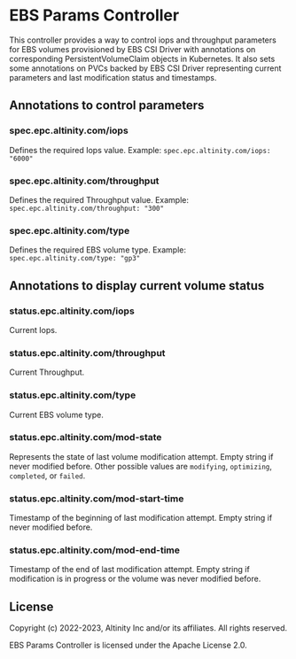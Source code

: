 # EBS Params Controller

This controller provides a way to control iops and throughput parameters for EBS volumes
provisioned by EBS CSI Driver with annotations on corresponding PersistentVolumeClaim objects in Kubernetes.
It also sets some annotations on PVCs backed by EBS CSI Driver representing current parameters and last modification status and timestamps.

## Annotations to control parameters

### spec.epc.altinity.com/iops

Defines the required Iops value. Example: `spec.epc.altinity.com/iops: "6000"`

### spec.epc.altinity.com/throughput

Defines the required Throughput value. Example: `spec.epc.altinity.com/throughput: "300"`

### spec.epc.altinity.com/type

Defines the required EBS volume type. Example: `spec.epc.altinity.com/type: "gp3"`

## Annotations to display current volume status

### status.epc.altinity.com/iops

Current Iops.

### status.epc.altinity.com/throughput

Current Throughput.

### status.epc.altinity.com/type

Current EBS volume type.

### status.epc.altinity.com/mod-state

Represents the state of last volume modification attempt. Empty string if never modified before. Other possible values are `modifying`, `optimizing`, `completed`, or `failed`.

### status.epc.altinity.com/mod-start-time

Timestamp of the beginning of last modification attempt. Empty string if never modified before.

### status.epc.altinity.com/mod-end-time

Timestamp of the end of last modification attempt. Empty string if modification is in progress or the volume was never modified before.   

## License

Copyright (c) 2022-2023, Altinity Inc and/or its affiliates. All rights reserved.

EBS Params Controller is licensed under the Apache License 2.0.
